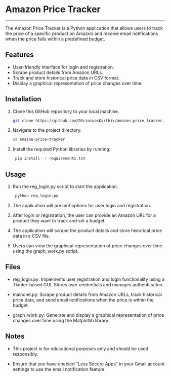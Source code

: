 # Amazon Price Tracker
---
The Amazon Price Tracker is a Python application that allows users to track the price of a specific product on Amazon and receive email notifications when the price falls within a predefined budget.

## Features

- User-friendly interface for login and registration.
- Scrape product details from Amazon URLs.
- Track and store historical price data in CSV format.
- Display a graphical representation of price changes over time.

## Installation

1. Clone this GitHub repository to your local machine.

   ```bash
   git clone https://github.com/DSrinivasKarthik/amazon_price_tracker.git

2. Navigate to the project directory.

   ```bash
   cd amazon-price-tracker

3. Install the required Python libraries by running:

   ```bash
    pip install -r requirements.txt

## Usage

1. Run the reg_login.py script to start the application.

   ```bash
    python reg_login.py

2. The application will present options for user login and registration.

3. After login or registration, the user can provide an Amazon URL for a product they want to track and set a budget.

4. The application will scrape the product details and store historical price data in a CSV file.

5. Users can view the graphical representation of price changes over time using the graph_work.py script.

## Files

- reg_login.py: Implements user registration and login functionality using a Tkinter-based GUI. Stores user credentials and manages authentication.

- mainone.py: Scrape product details from Amazon URLs, track historical price data, and send email notifications when the price is within the budget.

- graph_work.py: Generate and display a graphical representation of price changes over time using the Matplotlib library.

## Notes

- This project is for educational purposes only and should be used responsibly.

- Ensure that you have enabled "Less Secure Apps" in your Gmail account settings to use the email notification feature.





